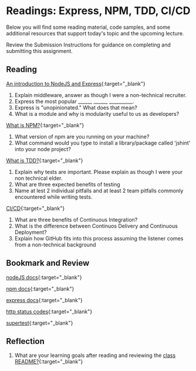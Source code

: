 # Readings: Express, NPM, TDD, CI/CD

Below you will find some reading material, code samples, and some additional resources that support today's topic and the upcoming lecture.

Review the Submission Instructions for guidance on completing and submitting this assignment.

## Reading

[An introduction to NodeJS and Express](https://developer.mozilla.org/en-US/docs/Learn/Server-side/Express_Nodejs/Introduction){:target="_blank"}

1. Explain middleware, answer as though I were a non-technical recruiter.
1. Express the most popular ______ ______ __________.  
1. Express is "unopinionated."  What does that mean?
1. What is a module and why is modularity useful to us as developers?

[What is NPM?](https://docs.npmjs.com/getting-started/what-is-npm){:target="_blank"}

1. What version of npm are you running on your machine?
1. What command would you type to install a library/package called 'jshint' into your node project?

[What is TDD?](https://www.agilealliance.org/glossary/tdd/){:target="_blank"}

1. Explain why tests are important.  Please explain as though I were your non technical elder. 
1. What are three expected benefits of testing
1. Name at lest 2 individual pitfalls and at least 2 team pitfalls commonly encountered while writing tests.

[CI/CD](https://www.youtube.com/watch?v=xSv_m3KhUO8){:target="_blank"}

1. What are three benefits of Continuous Integration?
1. What is the difference between Continuos Delivery and Continuous Deployment?
1. Explain how GitHub fits into this process assuming the listener comes from a non-technical background

## Bookmark and Review

[nodeJS docs](https://nodejs.org/en/docs/){:target="_blank"}

[npm docs](https://docs.npmjs.com){:target="_blank"}

[express docs](https://expressjs.com/en/4x/api.html){:target="_blank"}

[http status codes](https://www.restapitutorial.com/httpstatuscodes.html){:target="_blank"}

[supertest](https://github.com/visionmedia/supertest){:target="_blank"}

## Reflection

1. What are your learning goals after reading and reviewing the [class README?](./){:target="_blank"}
